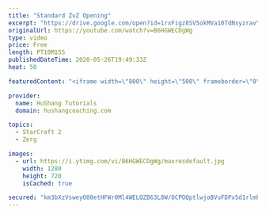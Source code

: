 ```yaml
---
title: "Standard ZvZ Opening"
excerpt: "https://drive.google.com/open?id=1rxFigz8SV5okMVa10TdNsyzravYgkTjE  Interested in lessons? Email Devon directly at hushangtutorials@outlook.com ------------------------------------------------------------------------------------------------------- Want to support HuShang Tutorials directly? Patreon is"
originalUrl: https://youtube.com/watch?v=B6HGWECDgWg
type: video
price: Free
length: PT10M15S
publishedDateTime: 2020-05-26T19:49:33Z
heat: 50

featuredContent: "<iframe width=\"800\" height=\"500\" frameborder=\"0\" src=\"https://www.youtube.com/embed/B6HGWECDgWg\" allow=\"accelerometer; autoplay; encrypted-media; gyroscope; picture-in-picture\" allowfullscreen></iframe>"

provider:
  name: HuShang Tutorials
  domain: hushangcoaching.com

topics:
  - StarCraft 2
  - Zerg

images:
  - url: https://i.ytimg.com/vi/B6HGWECDgWg/maxresdefault.jpg
    width: 1280
    height: 720
    isCached: true

secured: "km3bXzVsweyO80etHFWr0Ml4WELQZB63L8W/OCPOQptlwjoBVuFDPx5d1rlmhhf3A2ZU8NyUWSxq0xOUnOjtJdRVTRHH/JzOvhkUNt8rvEFgni+hOFJHQpaCpPa0f72hv8FlSAFgLsgZ0LQ2/DtlHiPXddi68S8gJ/rkBqrj2m0SvVo2Ym0GiR7Rxsa3pQl3m2mxYIKaicaX+DaLQyMktICsAg9gAEOwzB7djNl37wwU6VjHPWZHpKmEl2nODcS/EFEWQ0ADgJPgPZLe9m8rGH11KMEjSSxLDZSMpGNdjeCUEpvIDnNjvWA/MjOMH/6nz4+cUaQP1ML5T0LlYtU7XjJ9RwcMUtEco2LbYc50EXdS7ue7CRjl/4+Fsu0Rqyba0izf4e2U2OJBmQVdjgwo/cbB9V5sTERQVzxtPMtwS2M=;bu4PpK901CGcIDjIinLQMQ=="
---
```


